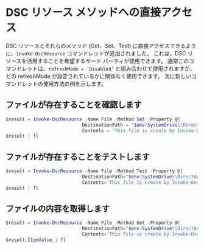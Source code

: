 # DSC リソース メソッドへの直接アクセス


DSC リソースとそれらのメソッド (Get、Set、Test) に直接アクセスできるように、`Invoke-DscResource` コマンドレットが追加されました。 これは、DSC リソースを活用することを希望するサード パーティが使用できます。 通常このコマンドレットは、`refreshMode = ‘Disabled’` と組み合わせて使用されますが、どの refreshMode が設定されているかに関係なく使用できます。 次に新しいコマンドレットの使用方法の例を示します。

## ファイルが存在することを確認します

```powershell
$result = Invoke-DscResource -Name File -Method Set -Property @{
                            DestinationPath = "$env:SystemDrive\\DirectAccess.txt";
                            Contents = 'This file is create by Invoke-DscResource'} -Verbose
$result | fl
```

## ファイルが存在することをテストします

```powershell
$result = Invoke-DscResource -Name File -Method Test -Property @{
                            DestinationPath="$env:SystemDrive\\DirectAccess.txt";
                            Contents='This file is create by Invoke-DscResource'} -Verbose
$result | fl
```

## ファイルの内容を取得します

```powershell
$result = Invoke-DscResource -Name File -Method Get -Property @{
                            DestinationPath="$env:SystemDrive\\DirectAccess.txt";
                            Contents='This file is create by Invoke-DscResource'} -Verbose
$result.ItemValue | fl
```
<!--HONumber=Mar16_HO2-->
